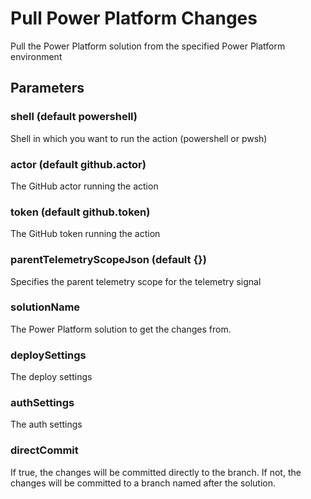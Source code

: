 # Pull Power Platform Changes
Pull the Power Platform solution from the specified Power Platform environment
## Parameters
### shell (default powershell)
Shell in which you want to run the action (powershell or pwsh)
### actor (default github.actor)
The GitHub actor running the action
### token (default github.token)
The GitHub token running the action
### parentTelemetryScopeJson (default {})
Specifies the parent telemetry scope for the telemetry signal
### solutionName
The Power Platform solution to get the changes from.
### deploySettings
The deploy settings
### authSettings
The auth settings
### directCommit
If true, the changes will be committed directly to the branch. If not, the changes will be committed to a branch named after the solution.
